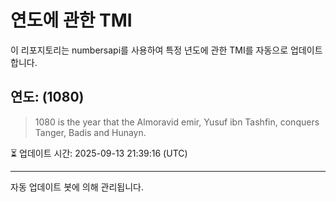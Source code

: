 
# 연도에 관한 TMI

이 리포지토리는 numbersapi를 사용하여 특정 년도에 관한 TMI를 자동으로 업데이트합니다.

## 연도: (1080)
> 1080 is the year that the Almoravid emir, Yusuf ibn Tashfin, conquers Tanger, Badis and Hunayn.

⏳ 업데이트 시간: 2025-09-13 21:39:16 (UTC)

---
자동 업데이트 봇에 의해 관리됩니다.

